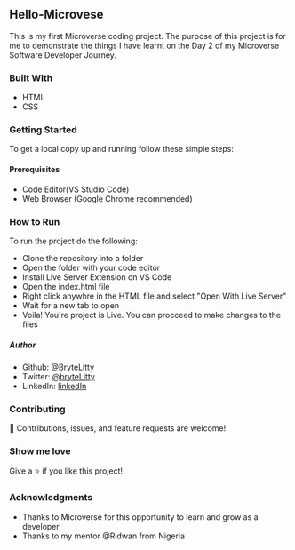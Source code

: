 ## Hello-Microvese
This is my first Microverse coding project. The purpose of this project is for me to demonstrate the things I have learnt on the Day 2 of my Microverse Software Developer Journey.

### Built With
- HTML 
- CSS

### Getting Started 
To get a local copy up and running follow these simple steps:

#### Prerequisites
- Code Editor(VS Studio Code)
- Web Browser (Google Chrome recommended)

### How to Run
To run the project do the following:
- Clone the repository into a folder
- Open the folder with your code editor
- Install Live Server Extension on VS Code
- Open the index.html file 
- Right click anywhre in the HTML file and select "Open With Live Server"
- Wait for a new tab to open
- Voila! You're project is Live. You can procceed to make changes to the files

##### Author
- Github: [@BryteLitty](https://github.com/Bryte)
- Twitter: [@bryteLitty](https://twitter.come/BryteLitty)
- LinkedIn: [linkedIn](https://www.linkedin.com/in/bright-kportiklah-05512418a/)

### Contributing
🤝 Contributions, issues, and feature requests are welcome!

### Show me love
Give a ⭐️ if you like this project!

### Acknowledgments
- Thanks to Microverse for this opportunity to learn and grow as a developer
- Thanks to my mentor @Ridwan from Nigeria

